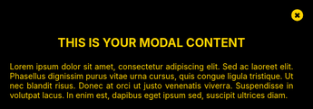 ```yaml
---
layout: page
#
# Content
#
subheadline: ""
title: "Publications"
teaser: "My work often centers around the intersection of theory in evolution and ecology,  mathemathematical and statistical modeling, and applied anthropology. Links for bibtex citation, abstracts, preprint PDFs, erratum, and links to associated data and code are included for each publication."
categories:
  - 
tags:
  - 
#
# Styling
#
header:
    image_fullwidth: "header-anthro.jpg"
    image:
    pattern:
    color:
    background-color: 
    title:
    caption: 'Street art, Bogota, Colombia'
    caption_url:
image:
    title:
    homepage:
    thumb:
    caption:
    caption_url:
style:                      # Adding additional CSS-styles to <head>
iframe: ""
video:
    embedURL: ""
    contentURL: ""
    thumbnailUrl: ""
#
# Metainformation & Customization
#
sidebar: left
comments: true
breadcrumb: true
show_meta: false
meta_title:             # SEO: Overwrites title in <head> if needed
meta_description:
permalink:
tawkto: true               # Enable tawk.to-Service › More › _config.yml
---
```

<script type='text/javascript' src='https://d1bxh8uas1mnw7.cloudfront.net/assets/embed.js'></script>
  
<head>
<style>
@import url(https://fonts.googleapis.com/css?family=Lato:300,400,900);
@import url(https://fonts.googleapis.com/css?family=Audiowide);

$lato: 'Lato', sans-serif;

//color
$yellow: #FFD300; 
$white: #f2f1f1;
$black: #000000;
$black-light: #5E5E5E;

//font weights:
$thin: 300;
$normal: 400;
$bold: 900;


/*==================================== 
  Some styles to spruce up the demo
=====================================*/ 

body {
  background: $white;
  color: $black-light; 
  font-family: $lato;
  font-weight: $thin;
  text-shadow: 1px 1px 1px #fff;
  text-align: center;
}

h1 { 
    font-size: 1.5em;
    font-size: 7vw;
    line-height: 1.2; 
    margin: 0;
    
    @include bp(500) {
        font-size: 2.25em;
        font-size: 7vw;
    }
  
    @include bp(1000) {
        font-size: 4.5em;
    }
}

h2 {
    font-size: 1em;
    line-height: 1.2;
    margin: 1.414em 0 0.5em;
    
    @include bp(500) {
        font-size: 1.5em;
    }
    
    @include bp(800) {
        font-size: 1.8em;
    }
}

h1 { 
  color: $black;
  font-family: "Audiowide", cursive;
  font-weight: $bold;
  margin: 0.5em 0 2.5em;
  span {
      color:$yellow;
  }
}

.wrap {
  padding: 1em;
  text-align: center;
  @include bp(700) { padding: 1em 2em; }
}


/*==================================== 
  Our Modal Window styles
=====================================*/
.modal {
  background: #fff;
  box-shadow: 0 0 3px rgba(0, 0, 0, 0.15);
  display: inline-block;
  padding: 1em;
}
@media (min-width: 43.75em) {
  .modal {
    padding: 1.5em;
  }
}
.modal > label {
  background: #FFD300;
  border: 1px solid #f0c600;
  border-radius: .2em;
  color: #000000;
  cursor: pointer;
  display: inline-block;
  font-weight: bold;
  padding: 0.75em 1.5em;
  text-shadow: 1px 1px 1px #fff;
  transition: all 0.55s;
}
.modal > label:hover {
  transform: scale(0.97);
}
.modal__overlay {
  background: #000000;
  bottom: 0;
  left: 0;
  position: fixed;
  right: 0;
  text-align: center;
  text-shadow: none;
  top: 0;
  z-index: 600;
}
.modal__wrap {
  padding: 1em 0;
  position: relative;
  margin: 0 auto;
  max-width: 500px;
  width: 90%;
}
@media (min-width: 50em) {
  .modal__wrap {
    padding: 1.75em;
  }
}
@media (min-height: 37.5em) {
  .modal__wrap {
    left: 50%;
    position: absolute;
    top: 50%;
    transform: translate(-50%, -80%);
  }
}
.modal__wrap label {
  background: #FFD300;
  border-radius: 50%;
  color: #000000;
  cursor: pointer;
  display: inline-block;
  height: 1.5em;
  line-height: 1.5;
  position: absolute;
  right: .5em;
  top: .5em;
  width: 1.5em;
}
.modal__wrap h2 {
  color: #FFD300;
  margin-bottom: 1em;
  text-transform: uppercase;
}
.modal__wrap p {
  color: #FFD300;
  text-align: justify;
}
.modal input:focus ~ label {
  transform: scale(0.97);
}

input {
  position: absolute;
  top: -1000px;
}

.modal__overlay {
  opacity: 0;
  transform: scale(0.5);
  transition: all 0.75s cubic-bezier(0.68, -0.55, 0.265, 1.55);
  z-index: -100;
}

input:checked ~ .modal__overlay {
  opacity: 1;
  transform: scale(1);
  z-index: 800;
}
</style>
</head>

------

[29][29] Paul L. Hooper, P. L., <strong>Ross, C.T.</strong>, Borgerhoff Mulder, M., ..., Gavrilets, S. (2017) Humans have small sex differences in reproductive skew compared to non-human mammals. In Review. 

------

[28][28] Oh, S.Y., <strong>Ross, C.T.</strong>, Borgerhoff Mulder, M., and Bowles, S. (2017). The Decline of Polygyny: An Interpretation. In Review.

------

[27][27] Pacheco-Cobos, L., <strong>Ross, C.T.</strong>, Rosetti, M.F., Hudson, R., and Winterhalder, B. (2017). Search dynamics of Mexican Tlaxcaltec mushroom foragers confirm marginal value theorem predictions. In Review.

------

[26][26] <strong>Ross, C.T.</strong> and Winterhalder, B. Indigenous Colombian blowgun hunters use adaptive encounter-conditional heuristics not Levy flights when searching for prey. In Review.

------

[25][25] <strong>Ross, C.T.</strong>, Pacheco-Cobos, L., and Winterhalder, B. (2017). Adaptive encounter-conditional heuristics outperform Levy flights in search for patchily distributed prey. In Review.

------

[24][24] <strong>Ross, C.T.</strong>, Winterhalder, B., and McElreath, R. (2017). Resolution of apparent paradoxes in the frequency of the use of lethal and non-lethal force by police. In Review.

------

[23][23] Purzycki, B., <strong>Ross, C.T. </strong>, Apicella, C., Atkinson, Q., Cohen, E., McNamara, R.A., Willard, A.K., Xygalatas, D., Norenzayan, A., and Henrich, J. (2017). Material security, life history, and moralistic religions: A cross-cultural examination. In Review.

------

[22][22] <strong>Ross, C.T. </strong> (2017). Digging deeper: population-level racial disparities, exposure to police victimisation and psychological trauma. Epidemiology and Psychiatric Sciences 11, 1-3.
<div data-badge-popover="left" data-badge-type="1" data-doi="10.1017/S2045796017000130" data-hide-no-mentions="false" class="altmetric-embed"></div>

------

[21][21] <strong>Ross, C.T. </strong>Land-use change, environmental service payments, and non-financial incentives: A case study in Costa Rica. Ecological Economics. 130, 252-262.
<div data-badge-popover="left" data-badge-type="1" data-doi="10.1016/j.ecolecon.2016.07.014" data-hide-no-mentions="false" class="altmetric-embed"></div>


------

[20][20] Richerson, P., Baldini, R., Bell A., Demps, K., Frost, K., Hillis, V., Mathew, S., Naar, N., Newson, L., Newton, E., <strong>Ross, C.T.</strong>, Smaldino, P., Waring, T., and Zimmerman, M. (2015). Cultural group selection follows Darwin’s classic syllogism for the operation of selection [Author’s Reply]. Behavioral and Brain Sciences. 39.
<div data-badge-popover="left" data-badge-type="1" data-doi="10.1017/S0140525X15000606" data-hide-no-mentions="true" class="altmetric-embed"></div>

------

[19][19] Richerson, P., Baldini, R., Bell A., Demps, K., Frost, K., Hillis, V., Mathew, S., Naar, N., Newson, L., Newton, E., <strong>Ross, C.T.</strong>, Smaldino, P., Waring, T., and Zimmerman, M. (2015). Cultural group selection plays an essential role in explaining human cooperation: A sketch of the evidence. Behavioral and Brain Sciences. 39.
<div data-badge-popover="left" data-badge-type="1" data-doi="10.1017/S0140525X1400106X" data-hide-no-mentions="true" class="altmetric-embed"></div>

------
 
[18][18] <strong>Ross, C.T.</strong>, Borgerhoff Mulder, M., Strimling, P., Lindenfors, P., and Ericksen, K. (2015). The Origins and Maintenance of Female Genital Modification across Africa. Human Nature. 27 (2), 173-200.
<div data-badge-popover="left" data-badge-type="1" data-doi="10.1007/s12110-015-9244-5" data-hide-no-mentions="true" class="altmetric-embed"></div>

------

[17][17] <strong>Ross, C.T.</strong>, Borgerhoff Mulder, M., Winterhalder, B., Uehara, R., Headland, J., and Headland, T. (2015). Bayesian analysis of Agta demography through the transition from foragers to landless peasantry (eastern Luzon, Philippines). Evolution and Human Behavior.  37 (5), 350-365. 
<div data-badge-popover="left" data-badge-type="1" data-doi="S1090-5138(16)30012-5" data-hide-no-mentions="false" class="altmetric-embed"></div>

------

[16][16] <strong>Ross, C.T. </strong>Identifying the drivers of the exceptionally high rates of lethal and racially-biased violence by police in the United States requires geographically-resolved data and analysis. Sociological Forum. 31 (1), 231-232. 
<div data-badge-popover="left" data-badge-type="1" data-doi="10.1111/socf.12233" data-hide-no-mentions="true" class="altmetric-embed"></div>

------

[15][15] <strong>Ross, C.T. </strong>(2015). A Multi-Level Bayesian Analysis of Racial Bias in Police Shootings at the County-Level in the United States, 2011-2014. PLOS One. 10 (11), e0141854. 

 <span data-badge-popover="left" data-badge-type="1" data-doi="10.1371/journal.pone.0141854" data-hide-no-mentions="true" class="altmetric-embed"></span>
 
<!--Start of Modal -->
<div class="modal">
    <input id="modal__trigger" type="checkbox" />
    <label for="modal__trigger">Launch Modal</label>
    <div class="modal__overlay" role="dialog" aria-labelledby="modal__title" aria-describedby="modal_desc">
        <div class="modal__wrap">
            <label for="modal__trigger">&#10006;</label>
            <h2 id="modal__title">This is your modal content</h2>
            <p id="modal__desc">Lorem ipsum dolor sit amet, consectetur adipiscing elit. Sed ac laoreet elit. Phasellus dignissim purus vitae urna cursus, quis congue ligula tristique. Ut nec blandit risus. Donec at orci ut justo venenatis viverra. Suspendisse in volutpat lacus. In enim est, dapibus eget ipsum sed, suscipit ultrices diam.</p>
        </div>
    </div>
</div>
<!--End of Modal -->

------

[14][14] Roodgar, M., <strong>Ross, C.T.</strong>, Tarara, R., Lowenstine, L., Dandekar, S., and Smith, D.G. Gene expression and TB pathogenesis in rhesus macaques: NR2C2,(TR4), CD40, CD40L, Fas (CD95), FASL(CD95L), IL7, NRAMP, and TNF-alpha are host genetic markers in peripheral blood mononuclear cells that are associated with severity of TB lesions. Infection, Genetics, and Evolution. 36, 396-409.
<div data-badge-popover="left" data-badge-type="1" data-doi="10.1016/j.meegid.2015.10.010" data-hide-no-mentions="false" class="altmetric-embed"></div>

------

[13][13] <strong>Ross, C.T.</strong>, and Winterhalder, B. (20015). Sit-and-wait versus active search hunting: A behavioral ecological model of hunting strategies. Journal of Theoretical Biology. 387, 76-87.
<div data-badge-popover="left" data-badge-type="1" data-doi="10.1016/j.jtbi.2015.09.022" data-hide-no-mentions="true" class="altmetric-embed"></div>

------

[12][12] Winterhalder, B., Puleston, C., and <strong>Ross, C.T. </strong>(2015). Production risk, inter-annual food storage by households, and population-level consequences in prehistoric agrarian societies. Environmental Archaeology: The Journal of Human Palaeoecology. 20 (4), 337-348.
<div data-badge-popover="left" data-badge-type="1" data-doi="10.1179/1749631415Y.0000000025" data-hide-no-mentions="false" class="altmetric-embed"></div>

------

[11][11] <strong>Ross, C.T.</strong>, and Winterhalder, B. (2015). A hierarchical Bayesian analysis of parasite prevalence and socio-cultural outcomes: The mediating role of structural racism and sanitation infrastructure. American Journal of Human Biology. 28 (1), 74-89.
<div data-badge-popover="left" data-badge-type="1" data-doi="10.1002/ajhb.22757" data-hide-no-mentions="true" class="altmetric-embed"></div>

------

[10][10] <strong>Ross, C.T.</strong>, Joyas Campino, P., and Winterhalder, B. (2015). Inter-ethnic transfer and cultural evolution of female genital modification in the African diaspora and Indigenous populations of Colombia. Human Nature. 26 (4) 351-377.
<div data-badge-popover="left" data-badge-type="1" data-doi="10.1007/s12110-015-9234-7" data-hide-no-mentions="false" class="altmetric-embed"></div>

------

[9][9] Roodgar, M., <strong>Ross, C.T.</strong>, Kenyon, N., Marcelino, G., and Smith, D.G. (2014). iNOS regulatory region variation in non-human primates. Infection, Genetics, and Evolution. 31, 236-244.
<div data-badge-popover="left" data-badge-type="1" data-doi="10.1016/j.meegid.2015.01.015" data-hide-no-mentions="true" class="altmetric-embed"></div>

------

[8][8] <strong>Ross, C.T.</strong>, Roodgar, M., and Smith, D.G. (2015). Evolutionary distance of amino acid
sequence orthologs across macaque subspecies: Candidate genes for SIV resistance in Chinese rhesus macaques. PLOS One. 10 (4), e0123624.
<div data-badge-popover="left" data-badge-type="1" data-doi="10.1371/journal.pone.0123624" data-hide-no-mentions="true" class="altmetric-embed"></div>

------

[7][7] <strong>Ross, C.T.</strong>, and Richerson, P.J. (2014). New frontiers in the study of human cultural and
genetic evolution. Current Opinion in Genetics and Development.  29, 103-109.
<div data-badge-popover="left" data-badge-type="1" data-doi="10.1016/j.gde.2014.08.014" data-hide-no-mentions="true" class="altmetric-embed"></div>

------

[6][6] <strong>Ross, C.T.</strong>, Weise, J.A., Bonnar, S., Nolin, D., Satkoski Trask, J., Smith, D.G., ... and Kanthaswamy, S. (2014). An empirical comparison of short tandem repeats (STRs) and single nucleotide polymorphisms (SNPs) for relatedness estimation in Chinese rhesus macaques (Macaca mulatta). American Journal of Primatology. 76 (4), 313-324.
<div data-badge-popover="left" data-badge-type="1" data-doi="10.1002/ajp.22235" data-hide-no-mentions="true" class="altmetric-embed"></div>

------

[5][5] <strong>Ross, C.T.</strong>, Richerson, P.J., and Rogers, D. (2013). Mechanisms of cultural change and the transition to sustainability. In Global Environmental Change: The Handbook of Global Environmental Pollution. 

------

[4][4] Kanthaswamy, S., Ng, J., <strong>Ross, C.T.</strong>, Trask, J.S., Smith, D.G., Buffalo, V.S., ... and Lin, D. (2013). Identifying human-rhesus macaque gene orthologs using heterospecific SNP probes. Genomics.  101 (1), 30-37.

------

[3][3] Kanthaswamy, S., Trask, J.S., <strong>Ross, C.T.</strong>, Kou, A., Houghton, P., Smith, D.G., and
Lerche, N. (2012). A large-scale SNP-based genomic admixture analysis of the captive rhesus macaque colony at the California National Primate Research Center. American Journal of Primatology. 74 (8), 747-757.

------

[2][2] <strong>Ross, C.T.</strong> (2014). Bayesian methods in applied anthropology and human behavioral ecology. PhD Dissertation, University of California, Davis. 

------

[1][1] <strong>Ross, C.T.</strong> (2010). Pura vida in a land of chemicals and pasture: An anthropological exploration of the Pagos por Servicios Ambientales program, linking conservation, human needs, and sustainable land-use in Costa Rica. MA Dissertation, California State University, Fullerton.

------

 [1]: http://codytross.com/publications/puravida/
 [2]: http://codytross.com/publications/dissertation/
 [3]: http://codytross.com/publications/admixture/
 [4]: http://codytross.com/publications/orthologs/
 [5]: http://codytross.com/publications/sustain/
 [6]: http://codytross.com/publications/relatedness/
 [7]: http://codytross.com/publications/geneculture/
 [8]: http://codytross.com/publications/siv/
 [9]: http://codytross.com/publications/inos/ 
 [10]: http://codytross.com/publications/fgmocolombia/
 [11]: http://codytross.com/publications/parasites/
 [12]: http://codytross.com/publications/storage/
 [13]: http://codytross.com/publications/swas/
 [14]: http://codytross.com/publications/tb/
 [15]: http://codytross.com/publications/shoot/
 [16]: http://codytross.com/publications/violence/
 [17]: http://codytross.com/publications/agta/
 [18]: http://codytross.com/publications/oumodels/
 [19]: http://codytross.com/publications/cooperation/
 [20]: http://codytross.com/publications/cooperationreply/
 [21]: http://codytross.com/publications/psa/
 [22]: http://codytross.com/publications/diggingdeeper/
 [23]: http://codytross.com/publications/religiosity/
 [24]: http://codytross.com/publications/policemodel/
 [25]: http://codytross.com/publications/levy/
 [26]: http://codytross.com/publications/embera/
 [27]: http://codytross.com/publications/mushrooming/
 [28]: http://codytross.com/publications/polymodel/
 [29]: http://codytross.com/publications/skewcalc/

